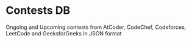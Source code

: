 # Contests DB

Ongoing and Upcoming contests from AtCoder, CodeChef, Codeforces, LeetCode and GeeksforGeeks in JSON format



